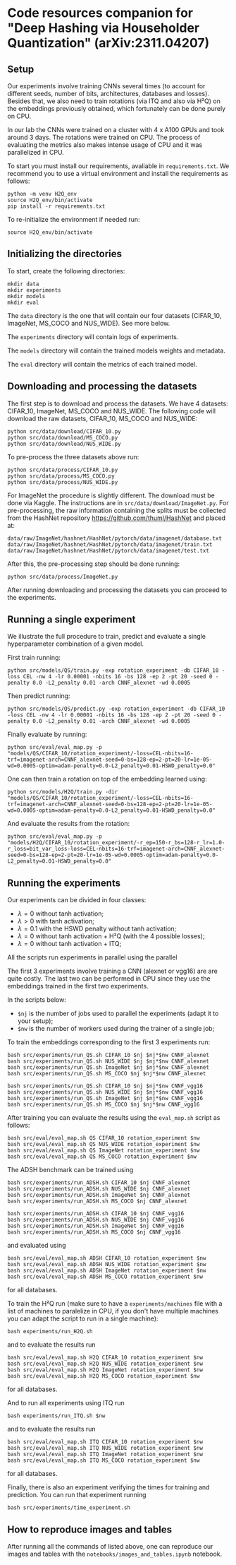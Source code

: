 # Code resources companion for "Deep Hashing via Householder Quantization" (arXiv:2311.04207)

## Setup

Our experiments involve training CNNs several times (to account for different seeds, number of bits, architectures, databases and losses). Besides that, we also need to train rotations (via ITQ and also via H²Q) on the embeddings previously obtained, which fortunately can be done purely on CPU.

In our lab the CNNs were trained on a cluster with 4 x A100 GPUs and took around 3 days. The rotations were trained on CPU. The process of evaluating the metrics also makes intense usage of CPU and it was parallelized in CPU.

To start you must install our requirements, avaliable in <code>requirements.txt</code>. We recommend you to use a virtual environment and install the requirements as follows:

```shell
python -m venv H2Q_env
source H2Q_env/bin/activate
pip install -r requirements.txt
```

To re-initialize the environment if needed run:
```shell
source H2Q_env/bin/activate
```

## Initializing the directories

To start, create the following directories:
```shell
mkdir data
mkdir experiments
mkdir models
mkdir eval
```

The <code>data</code> directory is the one that will contain our four datasets (CIFAR_10, ImageNet, MS_COCO and NUS_WIDE). See more below.

The <code>experiments</code> directory will contain logs of experiments.

The <code>models</code> directory will contain the trained models weights and metadata.

The <code>eval</code> directory will contain the metrics of each trained model.


## Downloading and processing the datasets

The first step is to download and process the datasets. We have 4 datasets: CIFAR_10, ImageNet, MS_COCO and NUS_WIDE. The following code will download the raw datasets, CIFAR_10, MS_COCO and NUS_WIDE:
```shell
python src/data/download/CIFAR_10.py
python src/data/download/MS_COCO.py
python src/data/download/NUS_WIDE.py
```

To pre-process the three datasets above run:
```shell
python src/data/process/CIFAR_10.py
python src/data/process/MS_COCO.py
python src/data/process/NUS_WIDE.py
```

For ImageNet the procedure is slightly different. The download must be done via Kaggle. The instructions are in <code>src/data/download/ImageNet.py</code>.
For pre-processing, the raw information containing the splits must be collected from the HashNet repository https://github.com/thuml/HashNet and placed at:
```shell
data/raw/ImageNet/hashnet/HashNet/pytorch/data/imagenet/database.txt
data/raw/ImageNet/hashnet/HashNet/pytorch/data/imagenet/train.txt
data/raw/ImageNet/hashnet/HashNet/pytorch/data/imagenet/test.txt
```

After this, the pre-processing step should be done running:

```shell
python src/data/process/ImageNet.py
```

After running downloading and processing the datasets you can proceed to the experiments.

## Running a single experiment

We illustrate the full procedure to train, predict and evaluate a single hyperparameter combination of a given model.

First train running:
```shell
python src/models/QS/train.py -exp rotation_experiment -db CIFAR_10 -loss CEL -nw 4 -lr 0.00001 -nbits 16 -bs 128 -ep 2 -pt 20 -seed 0 -penalty 0.0 -L2_penalty 0.01 -arch CNNF_alexnet -wd 0.0005
```
Then predict running:
```shell
python src/models/QS/predict.py -exp rotation_experiment -db CIFAR_10 -loss CEL -nw 4 -lr 0.00001 -nbits 16 -bs 128 -ep 2 -pt 20 -seed 0 -penalty 0.0 -L2_penalty 0.01 -arch CNNF_alexnet -wd 0.0005
```
Finally evaluate by running:
```shell
python src/eval/eval_map.py -p "models/QS/CIFAR_10/rotation_experiment/-loss=CEL-nbits=16-trf=imagenet-arch=CNNF_alexnet-seed=0-bs=128-ep=2-pt=20-lr=1e-05-wd=0.0005-optim=adam-penalty=0.0-L2_penalty=0.01-HSWD_penalty=0.0"
```
One can then train a rotation on top of the embedding learned using:
```shell
python src/models/H2Q/train.py -dir "models/QS/CIFAR_10/rotation_experiment/-loss=CEL-nbits=16-trf=imagenet-arch=CNNF_alexnet-seed=0-bs=128-ep=2-pt=20-lr=1e-05-wd=0.0005-optim=adam-penalty=0.0-L2_penalty=0.01-HSWD_penalty=0.0"
```

And evaluate the results from the rotation:
```shell
python src/eval/eval_map.py -p "models/H2Q/CIFAR_10/rotation_experiment/-r_ep=150-r_bs=128-r_lr=1.0-r_loss=bit_var_loss-loss=CEL-nbits=16-trf=imagenet-arch=CNNF_alexnet-seed=0-bs=128-ep=2-pt=20-lr=1e-05-wd=0.0005-optim=adam-penalty=0.0-L2_penalty=0.01-HSWD_penalty=0.0"
```

## Running the experiments

Our experiments can be divided in four classes:
- $\lambda = 0$ without tanh activation;
- $\lambda > 0$ with tanh activation;
- $\lambda = 0.1$ with the HSWD penalty without tanh activation;
- $\lambda = 0$ without tanh activation + H²Q (with the 4 possible losses);
- $\lambda = 0$ without tanh activation + ITQ;

All the scripts run experiments in parallel using the parallel

The first 3 experiments involve training a CNN (alexnet or vgg16) are are quite costly. The last two can be performed in CPU since they use the embeddings trained in the first two experiments.

In the scripts below:
- <code>$nj</code> is the number of jobs used to parallel the experiments (adapt it to your setup);
- <code>$nw</code> is the number of workers used during the trainer of a single job;

To train the embeddings corresponding to the first 3 experiments run:

```shell
bash src/experiments/run_QS.sh CIFAR_10 $nj $nj*$nw CNNF_alexnet
bash src/experiments/run_QS.sh NUS_WIDE $nj $nj*$nw CNNF_alexnet
bash src/experiments/run_QS.sh ImageNet $nj $nj*$nw CNNF_alexnet
bash src/experiments/run_QS.sh MS_COCO $nj $nj*$nw CNNF_alexnet

bash src/experiments/run_QS.sh CIFAR_10 $nj $nj*$nw CNNF_vgg16
bash src/experiments/run_QS.sh NUS_WIDE $nj $nj*$nw CNNF_vgg16
bash src/experiments/run_QS.sh ImageNet $nj $nj*$nw CNNF_vgg16
bash src/experiments/run_QS.sh MS_COCO $nj $nj*$nw CNNF_vgg16

```

After training you can evaluate the results using the <code>eval_map.sh</code> script as follows:
```shell
bash src/eval/eval_map.sh QS CIFAR_10 rotation_experiment $nw
bash src/eval/eval_map.sh QS NUS_WIDE rotation_experiment $nw
bash src/eval/eval_map.sh QS ImageNet rotation_experiment $nw
bash src/eval/eval_map.sh QS MS_COCO rotation_experiment $nw
```

The ADSH benchmark can be trained using
```shell
bash src/experiments/run_ADSH.sh CIFAR_10 $nj CNNF_alexnet
bash src/experiments/run_ADSH.sh NUS_WIDE $nj CNNF_alexnet
bash src/experiments/run_ADSH.sh ImageNet $nj CNNF_alexnet
bash src/experiments/run_ADSH.sh MS_COCO $nj CNNF_alexnet

bash src/experiments/run_ADSH.sh CIFAR_10 $nj CNNF_vgg16
bash src/experiments/run_ADSH.sh NUS_WIDE $nj CNNF_vgg16
bash src/experiments/run_ADSH.sh ImageNet $nj CNNF_vgg16
bash src/experiments/run_ADSH.sh MS_COCO $nj CNNF_vgg16
```
and evaluated using
```shell
bash src/eval/eval_map.sh ADSH CIFAR_10 rotation_experiment $nw
bash src/eval/eval_map.sh ADSH NUS_WIDE rotation_experiment $nw
bash src/eval/eval_map.sh ADSH ImageNet rotation_experiment $nw
bash src/eval/eval_map.sh ADSH MS_COCO rotation_experiment $nw
```
for all databases.

To train the H²Q run (make sure to have a <code>experiments/machines</code> file with a list of machines to paralelize in CPU, if you don't have multiple machines you can adapt the script to run in a single machine):
```shell
bash experiments/run_H2Q.sh
```
and to evaluate the results run
```shell
bash src/eval/eval_map.sh H2Q CIFAR_10 rotation_experiment $nw
bash src/eval/eval_map.sh H2Q NUS_WIDE rotation_experiment $nw
bash src/eval/eval_map.sh H2Q ImageNet rotation_experiment $nw
bash src/eval/eval_map.sh H2Q MS_COCO rotation_experiment $nw
```
for all databases.

And to run all experiments using ITQ run
```shell
bash experiments/run_ITQ.sh $nw
```
and to evaluate the results run
```shell
bash src/eval/eval_map.sh ITQ CIFAR_10 rotation_experiment $nw
bash src/eval/eval_map.sh ITQ NUS_WIDE rotation_experiment $nw
bash src/eval/eval_map.sh ITQ ImageNet rotation_experiment $nw
bash src/eval/eval_map.sh ITQ MS_COCO rotation_experiment $nw
```
for all databases.

Finally, there is also an experiment verifying the times for training and prediction. You can run that experiment running
```shell
bash src/experiments/time_experiment.sh
```

## How to reproduce images and tables

After running all the commands of listed above, one can reproduce our images and tables with the <code>notebooks/images_and_tables.ipynb</code> notebook.
